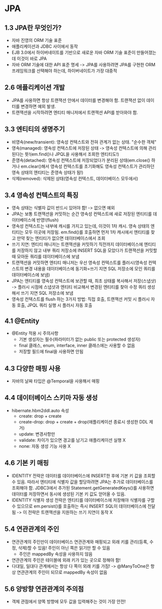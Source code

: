 # JPA

## 1.3 JPA란 무엇인가?
- 자바 진영의 ORM 기술 표준
- 애플리케이션과 JDBC 사이에서 동작
- EJB 3.0에서 하이버네이트를 기반으로 새로운 자바 ORM 기술 표준이 만들어졌는데 이것이 바로 JPA
- 자바 ORM 기술에 대한 API 표준 명세 -> JPA를 사용하려면 JPA를 구현한 ORM 프레임워크를 선택해야 하는데, 하이버네이트가 가장 대중적

## 2.6 애플리케이션 개발
- JPA를 사용하면 항상 트랜잭션 안에서 데이터를 변경해야 함. 트랜잭션 없이 데이터를 변경하면 예외 발생.
- 트랜잭션을 시작하려면 엔티티 매니저에서 트랜잭션 API를 받아와야 함.

## 3.3 엔티티의 생명주기
- 비영속(new/transient): 영속성 컨텍스트와 전혀 관계가 없는 상태. "순수한 객체"
- 영속(managed): 영속성 컨텍스트에 저장된 상태 -> 영속성 컨텍스트에 의해 관리된다는 뜻!(em.find()나 JPQL을 사용해서 조회한 엔티티도!)
- 준영속(detached): 영속성 컨텍스트에 저장되었다가 분리된 상태(em.close() 하거나 em.clear()해서 영속성 컨텍스트를 초기화해도 영속성 컨텍스트가 관리하던 영속 상태의 엔티티는 준영속 상태가 됨!)
- 삭제(removed): 삭제된 상태(영속성 컨텍스트, 데이터베이스 모두에서)

## 3.4 영속성 컨텍스트의 특징
- 영속 상태는 식별자 값이 반드시 있어야 함! -> 없으면 예외
- JPA는 보통 트랜잭션을 커밋하는 순간 영속성 컨텍스트에 새로 저장된 엔티티를 데이터베이스에 반영!(flush)
- 영속성 컨텍스트는 내부에 캐시를 가지고 있는데, 이것이 1차 캐시. 영속 상태의 엔티티는 모두 이곳에 저장됨.
  em.find()를 호출하면 먼저 1차 캐시에서 엔티티를 찾고 만약 찾는 엔티티가 없으면 데이터베이스에서 조회
- 쓰기 지연: 엔티티 매니저는 트랜잭션을 커밋하기 직전까지 데이터베이스에 엔티티를 저장하지 않고 내부 쿼리 저장소에 INSERT SQL을 모았다가 트랜잭션을 커밋할 때 모아둔 쿼리를 데이터베이스에 보냄
- 트랜잭션을 커밋하면 엔티티 매니저는 우선 영속성 컨텍스트를 플러시(영속성 컨텍스트의 변경 내용을 데이터베이스에 동기화=쓰기 지연 SQL 저장소에 모인 쿼리를 데이터베이스에 보냄)
- JPA는 엔티티를 영속성 컨텍스트에 보관할 때, 최초 상태를 복사해서 저장(스냅샷) -> 플러시 시점에 스냅샷과 엔티티 비교해서 변경된 엔티티를 찾아 수정 쿼리 생성해서 쓰기 지연 SQL 저장소에 보냄
- 영속성 컨텍스트를 flush 하는 3가지 방법: 직접 호출, 트랜잭션 커밋 시 플러시 자동 호출, JPQL 쿼리 실행 시 플러시 자동 호출

## 4.1 @Entity
- @Entity 적용 시 주의사항
  - 기본 생성자는 필수(파라미터가 없는 public 또는 protected 생성자)
  - final 클래스, enum, interface, inner 클래스에는 사용할 수 없음
  - 저장할 필드에 final을 사용하면 안됨

## 4.3 다양한 매핑 사용
- 자바의 날짜 타입은 @Temporal을 사용해서 매핑

## 4.4 데이터베이스 스키마 자동 생성
- hibernate.hbm2ddl.auto 속성
  - create: drop + create
  - create-drop: drop + create + drop(애플리케이션 종료시 생성한 DDL 제거)
  - update: 변경사항만
  - validate: 차이가 있으면 경고를 남기고 애플리케이션 실행 X
  - none: 자동 생성 기능 사용 X

## 4.6 기본 키 매핑
- IDENTITY 전략은 데이터를 데이터베이스에 INSERT한 후에 기본 키 값을 조회할 수 있음. 따라서 엔티티에 식별자 값을 할당하려면 JPA는 추가로 데이터베이스를 조회해야 함. JDBC3에서 추가된 Statement.getGeneratedKeys()를 사용하면 데이터를 저장하면서 동시에 생성된 기본 키 값도 얻어올 수 있음.
- IDENTITY 식별자 생성 전략은 엔티티를 데이터베이스에 저장해야 식별자를 구할 수 있으므로 em.persist()를 호출하는 즉시 INSERT SQL이 데이터베이스에 전달됨 -> 이 전략은 트랜잭션을 지원하는 쓰기 지연이 동작 X

## 5.4 연관관계의 주인
- 연관관계의 주인만이 데이터베이스 연관관계와 매핑되고 외래 키를 관리(등록, 수정, 삭제)할 수 있음! 주인이 아닌 쪽은 읽기만 할 수 있음
  - 주인은 mappedBy 속성을 사용하지 않음
- 연관관계의 주인은 테이블에 외래 키가 있는 곳으로 정해야 함!
- 다대일, 일대다 관계에서는 항상 다 쪽이 외래 키를 가짐! -> @ManyToOne은 항상 연관관계의 주인이 되므로 mappedBy 속성이 없음

## 5.6 양방향 연관관계의 주의점
- 객체 관점에서 양쪽 방향에 모두 값을 입력해주는 것이 가장 안전!